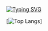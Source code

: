 

[![Typing SVG](https://readme-typing-svg.demolab.com?font=Fira+Code&size=28&pause=1000&color=32BED4&width=435&lines=Carolina+Somarriba;%C3%89tudiante+%C3%A0+l'%C3%89cole+42)](https://git.io/typing-svg)

[![Top Langs](https://github-readme-stats.vercel.app/api/top-langs/?username=anuraghazra&layout=donut)]
